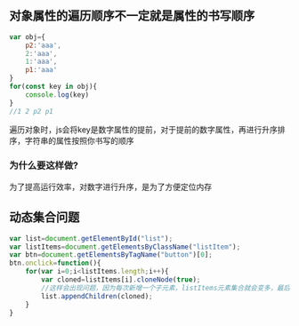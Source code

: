 ## 对象属性的遍历顺序不一定就是属性的书写顺序
```javascript
var obj={
    p2:'aaa',
    2:'aaa',
    1:'aaa',
    p1:'aaa'
}
for(const key in obj){
    console.log(key)
}
//1 2 p2 p1
```
遍历对象时，js会将key是数字属性的提前，对于提前的数字属性，再进行升序排序，字符串的属性按照你书写的顺序
### 为什么要这样做?
为了提高运行效率，对数字进行升序，是为了方便定位内存
## 动态集合问题
```javascript
var list=document.getElementById("list");
var listItems=document.getElementsByClassName("listItem");
var btn=document.getElementsByTagName("button")[0];
btn.onclick=function(){
    for(var i=0;i<listItems.length;i++){
        var cloned=listItems[i].cloneNode(true);
        //这样会出现问题，因为每次新增一个子元素，listItems元素集合就会变多，最后陷入死循环
        list.appendChildren(cloned);
    }
}
```